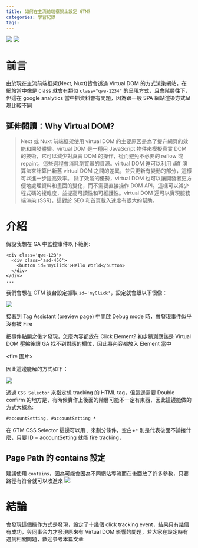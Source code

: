 ```yaml
---
title: 如何在主流前端框架上設定 GTM?
categories: 學習紀錄
tags:
---
```



![](https://nijialin.com/images/2024/)
![](https://nijialin.com/images/common.jpeg)


# 前言


由於現在主流前端框架(Next, Nuxt)皆會透過 Virtual DOM 的方式渲染網站，在網站當中像是 class 就會有類似 `class="qwe-1234"` 的呈現方式，且會階層往下，但這在 google analytics 當中抓資料會有問題，因為跟一般 SPA 網站渲染方式呈現比較不同
<!-- more -->

## 延伸閱讀：Why Virtual DOM?

> Next 或 Nuxt 前端框架使用 virtual DOM 的主要原因是為了提升網頁的效能和開發體驗。virtual DOM 是一種用 JavaScript 物件來模擬真實 DOM 的技術，它可以減少對真實 DOM 的操作，從而避免不必要的 reflow 或 repaint，這些過程會消耗瀏覽器的資源。virtual DOM 還可以利用 diff 演算法來計算出新舊 virtual DOM 之間的差異，並只更新有變動的部分，這樣可以進一步提高效率。
> 除了效能的優勢，virtual DOM 也可以讓開發者更方便地處理資料和畫面的變化，而不需要直接操作 DOM API。這樣可以減少程式碼的複雜度，並提高可讀性和可維護性。virtual DOM 還可以實現服務端渲染 (SSR)，這對於 SEO 和首頁載入速度有很大的幫助。

# 介紹

假設我想在 GA 中監控事件以下範例:

```
<div class='qwe-123'>
  <div class='asd-456'>
    <button id='myClick'>Hello World</button>
  </div>
</div>
...
```

我們會想在 GTM 後台設定抓取 `id='myClick'`，設定就會跟以下很像：

![](https://nijialin.com/images/2024/ga/1.png)


接著到 Tag Assistant (preview page) 中開啟 Debug mode 時，會發現事件似乎沒有被 Fire


把事件點開之後才發現，怎麼內容都放在 Click Element? 初步猜測應該是 Virtual DOM 壓縮後讓 GA 找不到對應的欄位，因此將內容都放入 Element 當中

<fire 圖片>


因此這邊能解的方式如下：

![](https://nijialin.com/images/2024/ga/2.png)

透過 `CSS Selector` 來指定想 tracking 的 HTML tag，但這邊需要 Double confirm 的地方是，有時候實作上後面的階層可能不一定有東西，因此這邊能做的方式大概為:

```
#accountSetting, #accountSetting *
```

在 GTM CSS Selector 這邊可以用 `,` 來劃分條件，空白+`*` 則是代表後面不論接什麼，只要 ID = accountSetting 就能 fire tracking，

## Page Path 的 contains 設定

建議使用 `contains`，因為可能會因為不同網站導流而在後面放了許多參數，只要路徑有符合就可以收進來
![](https://nijialin.com/images/2024/ga/3.png)


# 結論
會發現這個操作方式是發現，設定了十幾個 click tracking event，結果只有幾個有成功，與同事合力才發現原來有 Virtual DOM 影響的問題，若大家在設定時有遇到相關問題，歡迎參考本篇文章